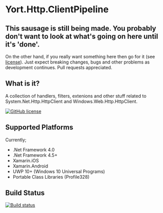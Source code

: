 # Yort.Http.ClientPipeline

## This sausage is still being made. You probably don't want to look at what's going on here until it's 'done'.
On the other hand, if you really want something here then go for it (see [license](https://github.com/Yortw/Yort.Http.Pipeline/blob/master/LICENSE.md)). Just expect breaking changes, bugs and other problems as development continues. Pull requests appreciated.

## What is it?
A collection of handlers, filters, extenions and other stuff related to System.Net.Http.HttpClient and Windows.Web.Http.HttpClient.

[![GitHub license](https://img.shields.io/github/license/mashape/apistatus.svg)](https://github.com/Yortw/Yort.Http.Pipeline/blob/master/LICENSE.md) 

## Supported Platforms
Currently;

* .Net Framework 4.0
* .Net Framework 4.5+
* Xamarin.iOS 
* Xamarin.Android 
* UWP 10+ (Windows 10 Universal Programs)
* Portable Class Libraries (Profile328)

## Build Status

[![Build status](https://ci.appveyor.com/api/projects/status/9y1ro1uqq3jhcnr9?svg=true)](https://ci.appveyor.com/project/Yortw/yort-http-clientpipeline)
